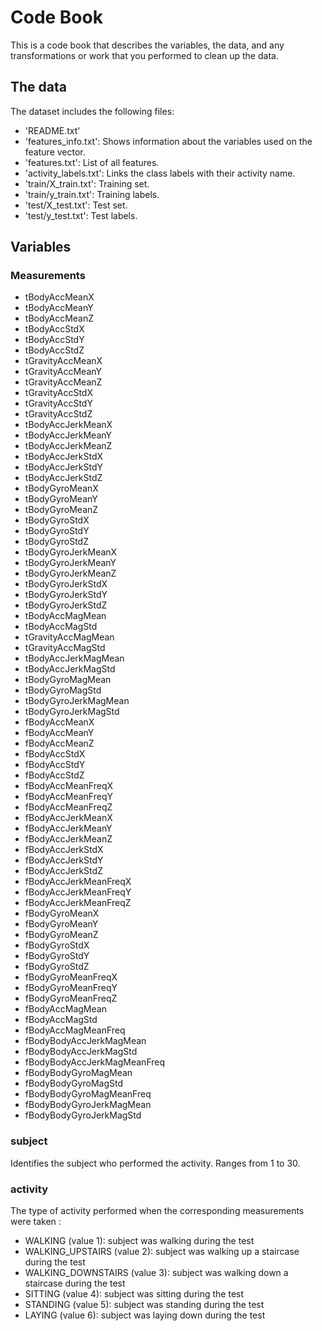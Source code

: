  # Code Book

  This is a code book that describes the variables, the data, and any transformations or work that you performed to clean up the data.
 
 ## The data
  The dataset includes the following files:

 - 'README.txt'
 - 'features_info.txt': Shows information about the variables used on the feature vector.
 - 'features.txt': List of all features.
 - 'activity_labels.txt': Links the class labels with their activity name.
 - 'train/X_train.txt': Training set.
 - 'train/y_train.txt': Training labels.
 - 'test/X_test.txt': Test set.
 - 'test/y_test.txt': Test labels.

 ## Variables
 ### Measurements
  - tBodyAccMeanX
  - tBodyAccMeanY
  - tBodyAccMeanZ
  - tBodyAccStdX
  - tBodyAccStdY
  - tBodyAccStdZ
  - tGravityAccMeanX
  - tGravityAccMeanY
  - tGravityAccMeanZ
  - tGravityAccStdX
  - tGravityAccStdY
  - tGravityAccStdZ
  - tBodyAccJerkMeanX
  - tBodyAccJerkMeanY
  - tBodyAccJerkMeanZ
  - tBodyAccJerkStdX
  - tBodyAccJerkStdY
  - tBodyAccJerkStdZ
  - tBodyGyroMeanX
  - tBodyGyroMeanY
  - tBodyGyroMeanZ
  - tBodyGyroStdX
  - tBodyGyroStdY
  - tBodyGyroStdZ
  - tBodyGyroJerkMeanX
  - tBodyGyroJerkMeanY
  - tBodyGyroJerkMeanZ
  - tBodyGyroJerkStdX
  - tBodyGyroJerkStdY
  - tBodyGyroJerkStdZ
  - tBodyAccMagMean
  - tBodyAccMagStd
  - tGravityAccMagMean
  - tGravityAccMagStd
  - tBodyAccJerkMagMean
  - tBodyAccJerkMagStd
  - tBodyGyroMagMean
  - tBodyGyroMagStd
  - tBodyGyroJerkMagMean
  - tBodyGyroJerkMagStd
  - fBodyAccMeanX
  - fBodyAccMeanY
  - fBodyAccMeanZ
  - fBodyAccStdX
  - fBodyAccStdY
  - fBodyAccStdZ
  - fBodyAccMeanFreqX
  - fBodyAccMeanFreqY
  - fBodyAccMeanFreqZ
  - fBodyAccJerkMeanX
  - fBodyAccJerkMeanY
  - fBodyAccJerkMeanZ
  - fBodyAccJerkStdX
  - fBodyAccJerkStdY
  - fBodyAccJerkStdZ
  - fBodyAccJerkMeanFreqX
  - fBodyAccJerkMeanFreqY
  - fBodyAccJerkMeanFreqZ
  - fBodyGyroMeanX
  - fBodyGyroMeanY
  - fBodyGyroMeanZ
  - fBodyGyroStdX
  - fBodyGyroStdY
  - fBodyGyroStdZ
  - fBodyGyroMeanFreqX
  - fBodyGyroMeanFreqY
  - fBodyGyroMeanFreqZ
  - fBodyAccMagMean
  - fBodyAccMagStd
  - fBodyAccMagMeanFreq
  - fBodyBodyAccJerkMagMean
  - fBodyBodyAccJerkMagStd
  - fBodyBodyAccJerkMagMeanFreq
  - fBodyBodyGyroMagMean
  - fBodyBodyGyroMagStd
  - fBodyBodyGyroMagMeanFreq
  - fBodyBodyGyroJerkMagMean
  - fBodyBodyGyroJerkMagStd
 ### subject 
   Identifies the subject who performed the activity. Ranges from 1 to 30.
 ### activity 
   The type of activity performed when the corresponding measurements were taken : 
  - WALKING (value 1): subject was walking during the test
  - WALKING_UPSTAIRS (value 2): subject was walking up a staircase during the test
  - WALKING_DOWNSTAIRS (value 3): subject was walking down a staircase during the test
  - SITTING (value 4): subject was sitting during the test
  - STANDING (value 5): subject was standing during the test
  - LAYING (value 6): subject was laying down during the test
 
 
 
 




